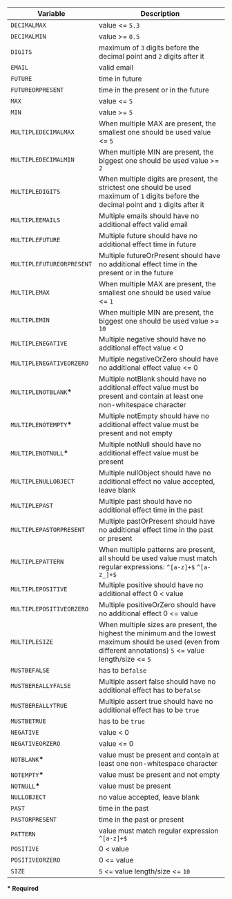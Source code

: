 | Variable | Description |
| --- | --- |
| ```DECIMALMAX``` | value <= ```5.3``` |
| ```DECIMALMIN``` | value >= ```0.5``` |
| ```DIGITS``` | maximum of ```3``` digits before the decimal point and ```2``` digits after it |
| ```EMAIL``` | valid email |
| ```FUTURE``` | time in future |
| ```FUTUREORPRESENT``` | time in the present or in the future |
| ```MAX``` | value <= ```5``` |
| ```MIN``` | value >= ```5``` |
| ```MULTIPLEDECIMALMAX``` | When multiple MAX are present, the smallest one should be used value <= ```5``` |
| ```MULTIPLEDECIMALMIN``` | When multiple MIN are present, the biggest one should be used value >= ```2``` |
| ```MULTIPLEDIGITS``` | When multiple digits are present, the strictest one should be used maximum of ```1``` digits before the decimal point and ```1``` digits after it |
| ```MULTIPLEEMAILS``` | Multiple emails should have no additional effect valid email |
| ```MULTIPLEFUTURE``` | Multiple future should have no additional effect time in future |
| ```MULTIPLEFUTUREORPRESENT``` | Multiple futureOrPresent should have no additional effect time in the present or in the future |
| ```MULTIPLEMAX``` | When multiple MAX are present, the smallest one should be used value <= ```1``` |
| ```MULTIPLEMIN``` | When multiple MIN are present, the biggest one should be used value >= ```10``` |
| ```MULTIPLENEGATIVE``` | Multiple negative should have no additional effect value < 0 |
| ```MULTIPLENEGATIVEORZERO``` | Multiple negativeOrZero should have no additional effect value <= 0 |
| ```MULTIPLENOTBLANK```**\*** | Multiple notBlank should have no additional effect value must be present and contain at least one non-whitespace character |
| ```MULTIPLENOTEMPTY```**\*** | Multiple notEmpty should have no additional effect value must be present and not empty |
| ```MULTIPLENOTNULL```**\*** | Multiple notNull should have no additional effect value must be present |
| ```MULTIPLENULLOBJECT``` | Multiple nullObject should have no additional effect no value accepted, leave blank |
| ```MULTIPLEPAST``` | Multiple past should have no additional effect time in the past |
| ```MULTIPLEPASTORPRESENT``` | Multiple pastOrPresent should have no additional effect time in the past or present |
| ```MULTIPLEPATTERN``` | When multiple patterns are present, all should be used value must match regular expressions: ```^[a-z]+$``` ```^[a-z_]+$``` |
| ```MULTIPLEPOSITIVE``` | Multiple positive should have no additional effect 0 < value |
| ```MULTIPLEPOSITIVEORZERO``` | Multiple positiveOrZero should have no additional effect 0 <= value |
| ```MULTIPLESIZE``` | When multiple sizes are present, the highest the minimum and the lowest maximum should be used (even from different annotations) ```5``` <= value length/size <= ```5``` |
| ```MUSTBEFALSE``` | has to be```false``` |
| ```MUSTBEREALLYFALSE``` | Multiple assert false should have no additional effect has to be```false``` |
| ```MUSTBEREALLYTRUE``` | Multiple assert true should have no additional effect has to be ```true``` |
| ```MUSTBETRUE``` | has to be ```true``` |
| ```NEGATIVE``` | value < 0 |
| ```NEGATIVEORZERO``` | value <= 0 |
| ```NOTBLANK```**\*** | value must be present and contain at least one non-whitespace character |
| ```NOTEMPTY```**\*** | value must be present and not empty |
| ```NOTNULL```**\*** | value must be present |
| ```NULLOBJECT``` | no value accepted, leave blank |
| ```PAST``` | time in the past |
| ```PASTORPRESENT``` | time in the past or present |
| ```PATTERN``` | value must match regular expression ```^[a-z]+$``` |
| ```POSITIVE``` | 0 < value |
| ```POSITIVEORZERO``` | 0 <= value |
| ```SIZE``` | ```5``` <= value length/size <= ```10``` |

**\* Required**
